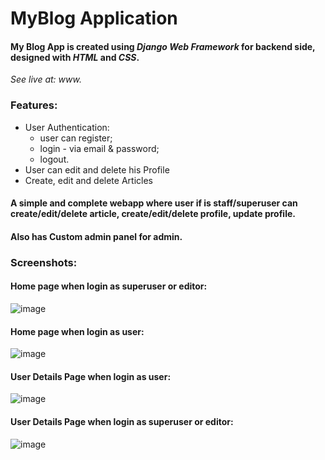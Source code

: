 # MyBlog Application

#### My Blog App is created using *Django Web Framework* for backend side, designed with *HTML* and *CSS*.
*See live at: www.*

### Features:
-	User Authentication:
    - user can register;
    - login - via email & password;
    - logout.
-	User can edit and delete his Profile
-	Create, edit and delete Articles

#### A simple and complete webapp where user if is staff/superuser can create/edit/delete article, create/edit/delete profile, update profile.
#### Also has Custom admin panel for admin.

### Screenshots:
#### Home page when login as superuser or editor:


![image](https://user-images.githubusercontent.com/97727834/228175756-f183198f-03d3-4516-8bba-7b328f867652.png)

#### Home page when login as user:

![image](https://user-images.githubusercontent.com/97727834/228177173-403fb8e4-8823-4c6c-a36a-e963e5e4f200.png)



#### User Details Page when login as user:
![image](https://user-images.githubusercontent.com/97727834/228177688-d7497ae3-d496-4afe-adab-76496c685ee7.png)

#### User Details Page when login as superuser or editor:

![image](https://user-images.githubusercontent.com/97727834/228178220-4ab53dff-86f9-456a-ba28-29eaa8abcfba.png)


